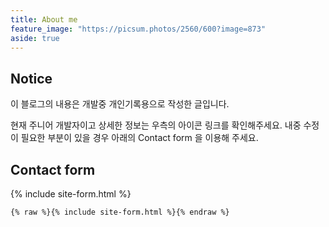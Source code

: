 ```yaml
---
title: About me
feature_image: "https://picsum.photos/2560/600?image=873"
aside: true
---
```


## Notice

이 블로그의 내용은 개발중 개인기록용으로 작성한 글입니다. 

현재 주니어 개발자이고 상세한 정보는 우측의 아이콘 링크를 확인해주세요.
내중 수정이 필요한 부분이 있을 경우 아래의 Contact form 을 이용해 주세요.

## Contact form

{% include site-form.html %}

``` html
{% raw %}{% include site-form.html %}{% endraw %}
```
